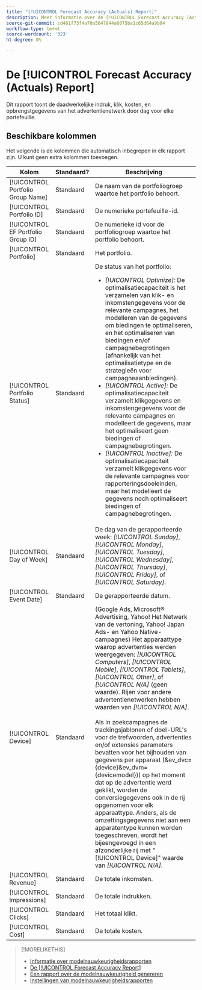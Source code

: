 ```yaml
---
title: "[!UICONTROL Forecast Accuracy (Actuals) Report]"
description: Meer informatie over de [!UICONTROL Forecast Accuracy (Actuals) Report], inclusief de gegevenskolommen.
source-git-commit: cd461f73f4a70a5647844a6075ba1c65d64a9b04
workflow-type: tm+mt
source-wordcount: '323'
ht-degree: 0%

---
```


# De [!UICONTROL Forecast Accuracy (Actuals) Report]

Dit rapport toont de daadwerkelijke indruk, klik, kosten, en opbrengstgegevens van het advertentienetwerk door dag voor elke portefeuille.

## Beschikbare kolommen

Het volgende is de kolommen die automatisch inbegrepen in elk rapport zijn. U kunt geen extra kolommen toevoegen.

| Kolom | Standaard? | Beschrijving |
|----|----|----|
| [!UICONTROL Portfolio Group Name] | Standaard | De naam van de portfoliogroep waartoe het portfolio behoort. |
| [!UICONTROL Portfolio ID] | Standaard | De numerieke portefeuille-id. |
| [!UICONTROL EF Portfolio Group ID] | Standaard | De numerieke id voor de portfoliogroep waartoe het portfolio behoort. |
| [!UICONTROL Portfolio] | Standaard | Het portfolio. |
| [!UICONTROL Portfolio Status] | Standaard | De status van het portfolio:<ul><li><i>[!UICONTROL Optimize]:</i> De optimalisatiecapaciteit is het verzamelen van klik- en inkomstengegevens voor de relevante campagnes, het modelleren van de gegevens om biedingen te optimaliseren, en het optimaliseren van biedingen en/of campagnebegrotingen (afhankelijk van het optimalisatietype en de strategieën voor campagneaanbiedingen).</li><li><i>[!UICONTROL Active]:</i> De optimalisatiecapaciteit verzamelt klikgegevens en inkomstengegevens voor de relevante campagnes en modelleert de gegevens, maar het optimaliseert geen biedingen of campagnebegrotingen.</li><li><i>[!UICONTROL Inactive]:</i> De optimalisatiecapaciteit verzamelt klikgegevens voor de relevante campagnes voor rapporteringsdoeleinden, maar het modelleert de gegevens noch optimaliseert biedingen of campagnebegrotingen. |
| [!UICONTROL Day of Week] | Standaard | De dag van de gerapporteerde week: <i>[!UICONTROL Sunday]</i>, <i>[!UICONTROL Monday]</i>, <i>[!UICONTROL Tuesday]</i>, <i>[!UICONTROL Wednesday]</i>, <i>[!UICONTROL Thursday]</i>, <i>[!UICONTROL Friday]</i>, of <i>[!UICONTROL Saturday]</i>. |
| [!UICONTROL Event Date] | Standaard | De gerapporteerde datum. |
| [!UICONTROL Device] | Standaard | (Google Ads, Microsoft® Advertising, Yahoo! Het Netwerk van de vertoning, Yahoo! Japan Ads- en Yahoo Native-campagnes) Het apparaattype waarop advertenties werden weergegeven: <i>[!UICONTROL Computers]</i>, <i>[!UICONTROL Mobile]</i>, <i>[!UICONTROL Tablets]</i>, <i>[!UICONTROL Other]</i>, of <i>[!UICONTROL N/A]</i> (geen waarde). Rijen voor andere advertentienetwerken hebben waarden van <i>[!UICONTROL N/A]</i>.<br><br>Als in zoekcampagnes de trackingsjablonen of doel-URL&#39;s voor de trefwoorden, advertenties en/of extensies parameters bevatten voor het bijhouden van gegevens per apparaat (&amp;ev_dvc={device}&amp;ev_dvm={devicemodel})</code>) op het moment dat op de advertentie werd geklikt, worden de conversiegegevens ook in de rij opgenomen voor elk apparaattype. Anders, als de omzettingsgegevens niet aan een apparatentype kunnen worden toegeschreven, wordt het bijeengevoegd in een afzonderlijke rij met &quot;[!UICONTROL Device]&quot; waarde van <i>[!UICONTROL N/A]</i>. |
| [!UICONTROL Revenue] | Standaard | De totale inkomsten. |
| [!UICONTROL Impressions] | Standaard | De totale indrukken. |
| [!UICONTROL Clicks] | Standaard | Het totaal klikt. |
| [!UICONTROL Cost] | Standaard | De totale kosten. |

<table style="table-layout:auto">

>[!MORELIKETHIS]
>
>* [Informatie over modelnauwkeurigheidsrapporten](/help/search-social-commerce/reports/management/model-accuracy/model-accuracy-report-about.md)
>* [De [!UICONTROL Forecast Accuracy Report]](forecast-accuracy-report.md)
>* [Een rapport over de modelnauwkeurigheid genereren](model-accuracy-report-generate.md)
>* [Instellingen van modelnauwkeurigheidsrapporten](/help/search-social-commerce/reports/management/model-accuracy/model-accuracy-report-settings.md)

